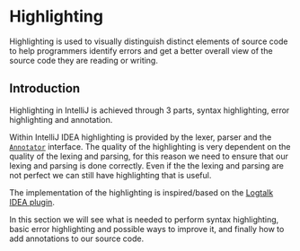# Highlighting

Highlighting is used to visually distinguish distinct elements of source code to help programmers
identify errors and get a better overall view of the source code they are reading or writing.

## Introduction

Highlighting in IntelliJ is achieved through 3 parts, syntax highlighting, error highlighting and
annotation.

Within IntelliJ IDEA highlighting is provided by the lexer, parser and the [`Annotator`](https://upsource.jetbrains.com/idea-ce/file/idea-ce-d00d8b4ae3ed33097972b8a4286b336bf4ffcfab/platform/analysis-api/src/com/intellij/lang/annotation/Annotator.java) interface.
The quality of the highlighting is very dependent on the quality of the lexing and parsing, for this
reason we need to ensure that our lexing and parsing is done correctly. Even if the the lexing and
parsing are not perfect we can still have highlighting that is useful.

The implementation of the highlighting is inspired/based on the [Logtalk IDEA plugin](https://github.com/LogtalkDotOrg/logtalk3/tree/master/coding/idea).

In this section we will see what is needed to perform syntax highlighting, basic error highlighting
and possible ways to improve it, and finally how to add annotations to our source code.
